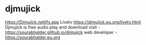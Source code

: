 # djmujick
https://Djmujick.netlify.app
Livetv
https://djmujick.eu.org/livetv.html
Djmujick is free audio play and download
visit - https://sourabhalder.github.io/djmujick 
web developer - https://sourabhalder.eu.org
